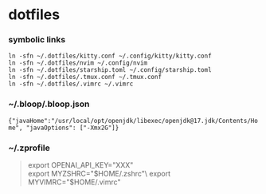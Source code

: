 # dotfiles

### symbolic links
`ln -sfn ~/.dotfiles/kitty.conf ~/.config/kitty/kitty.conf`\
`ln -sfn ~/.dotfiles/nvim ~/.config/nvim`\
`ln -sfn ~/.dotfiles/starship.toml ~/.config/starship.toml`\
`ln -sfn ~/.dotfiles/.tmux.conf ~/.tmux.conf`\
`ln -sfn ~/.dotfiles/.vimrc ~/.vimrc`


### ~/.bloop/.bloop.json
`{"javaHome":"/usr/local/opt/openjdk/libexec/openjdk@17.jdk/Contents/Home", "javaOptions": ["-Xmx2G"]}`

### ~/.zprofile
>export OPENAI_API_KEY="XXX"\
export MYZSHRC="$HOME/.zshrc"\
export MYVIMRC="$HOME/.vimrc"
